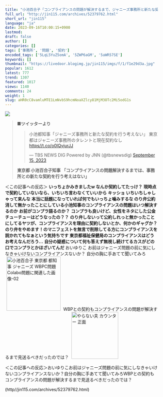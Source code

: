 ```yaml
---
title: "小池百合子「コンプライアンスの問題が解決するまで、ジャニーズ事務所と新たな契約を行う考えはない！」 "
full_url: "http://jin115.com/archives/52379762.html"
short_url: "jin115"
language: "ja"
date: 2023-09-16T10:00:15+0900
lastmod: 
draft: false
author: []
categories: []
tags: ['事務所', '問題', '契約']
encoded_tags: ['5LqL5YuZ5omA', '5ZWP6aGM', '5aWR57SE']
keywords: []
thumbnail: "https://livedoor.blogimg.jp/jin115/imgs/f/1/f1e29d3a.jpg"
popular: 1612
latest: 777
trend: 1307
featured: 1017
views: 1140
comments: 24
weight: 1
slug: aHR0cC8vamluMTE1LmNvbS9hcmNoaXZlcy81MjM3OTc2Mi5odG1s
---
```


![](https://livedoor.blogimg.jp/jin115/imgs/f/1/f1e29d3a.jpg)

<div><a name='more'></a> <blockquote><b>■ツイッターより</b> <blockquote class='twitter-tweet'><p lang='ja' dir='ltr'>小池都知事「ジャニーズ事務所と新たな契約を行う考えない」 東京都はジャニーズ事務所のタレントと現在契約なし <a href='https//t.co/o0lQyjurJJ'>https//t.co/o0lQyjurJJ</a></p>— TBS NEWS DIG Powered by JNN (@tbsnewsdig) <a href='https//twitter.com/tbsnewsdig/status/1702585082954018860?ref_src=twsrc%5Etfw'>September 15, 2023</a></blockquote> <b>東京都 小池百合子知事</b> <b>「コンプライアンスの問題解決するまでは、事務所との新たな契約を行う考えはない」</b> </blockquote> ＜この記事への反応＞ <b>いっちょかみきましたw なんか契約してたっけ？</b> <b>現時点で契約していないなら、いちいち言わなくていいから</b> <b>キッショ いちいちしゃしゃって来んな</b> <b>本当に話題になっていれば何でもいっちょ噛みするな のり弁公約消して無かったことにしている小池知事のコンプライアンスの問題はいつ解決するのか</b> <b>お前がコンプラ語るのか？</b> <b>コンプラも良いけど、女性をネタにした公金チューチューはどうなったの？？</b> <b>のり弁しないって公約しれっと無かったことにしてるヤツが、コンプライアンスを理由に契約しないとか、何かのギャグか？</b> <b>のり弁をやめます！のマニフェストを無言で削除してる方にコンプライアンスを説かれてもなぁという気持ちです</b> <b>東京都福祉保健局のコンプライアンスはどうお考えなんだろう…</b> <b>自分の疑惑について何も答えず無視し続けてるカスがどの口でコンプラとかほざいてんだ</b> おいゆりこ お前はジャニーズ問題の前に気にしなきゃいけないコンプライアンスないか？ 自分の胸に手あてて聞いてみろ <img src='https//livedoor.blogimg.jp/jin115/imgs/e/1/e1278b49.gif' width='178' border='0' hspace='5' class='pict' alt='小池百合子 東京都 都知事 ジャニーズ WBPC問題 Colabo問題に関連した画像-02'> WBPとの契約もコンプライアンスの問題が解決するまで見送るべきだったのでは？ <img src='https//livedoor.blogimg.jp/jin115/imgs/1/8/18f2180e.gif' alt='やらない夫 カウンター 正面' width='154' border='0' hspace='5' class='pict'> <p>＜この記事への反応＞おいゆりこお前はジャニーズ問題の前に気にしなきゃいけないコンプライアンスないか？自分の胸に手あてて聞いてみろWBPとの契約もコンプライアンスの問題が解決するまで見送るべきだったのでは？</p></div>

(http//jin115.com/archives/52379762.html)
